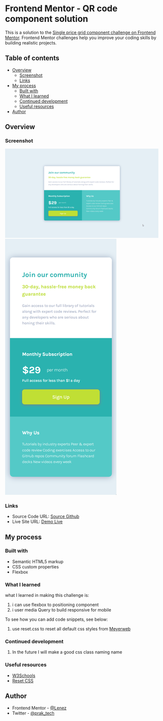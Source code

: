 # Frontend Mentor - QR code component solution

This is a solution to the [Single price grid component challenge on Frontend Mentor](https://www.frontendmentor.io/challenges/single-price-grid-component-5ce41129d0ff452fec5abbbc). Frontend Mentor challenges help you improve your coding skills by building realistic projects.

## Table of contents

- [Overview](#overview)
  - [Screenshot](#screenshot)
  - [Links](#links)
- [My process](#my-process)
  - [Built with](#built-with)
  - [What I learned](#what-i-learned)
  - [Continued development](#continued-development)
  - [Useful resources](#useful-resources)
- [Author](#author)

## Overview

### Screenshot

![Desktop preview](./screenshoot/desktop-preview.png)
![Mobile preview](./screenshoot/mobile-preview.png)

### Links

- Source Code URL: [Source Github](https://github.com/lenez12/Product-preview-card-component.git)
- Live Site URL: [Demo Live](https://lenez-product-preview.netlify.app/)

## My process

### Built with

- Semantic HTML5 markup
- CSS custom properties
- Flexbox

### What I learned

what I learned in making this challenge is:

1. i can use flexbox to positioning component
2. i user media Query to build responsive for mobile

To see how you can add code snippets, see below:

1. use reset.css to reset all default css styles from [Meyerweb](https://meyerweb.com/eric/tools/css/reset/)

### Continued development

1. In the future I will make a good css class naming name

### Useful resources

- [W3Schools](https://www.w3schools.com/css/css3_flexbox.asp)
- [Reset CSS](https://meyerweb.com/eric/tools/css/reset/)

## Author

- Frontend Mentor - [@Lenez](https://www.frontendmentor.io/profile/yourusername)
- Twitter - [@prak_tech](https://www.twitter.com/prak_tech)


